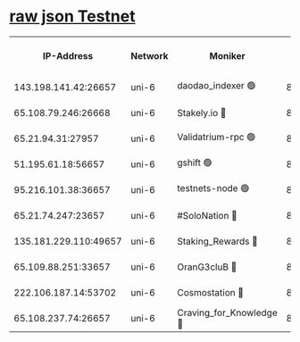 [raw json Testnet](https://rpc-check.junot.stavr.tech/junot/rpc-junot-result.json)
=


<table><tr><th>IP-Address</th><th>Network</th><th>Moniker</th><th>Latest Block Height</th><th>Earliest Block Height</th><th>Catching Up</th><th>Tx Index</th><th>Voting Power</th><th>Scan Time</th></tr><tr><td>143.198.141.42:26657</td><td>uni-6</td><td>daodao_indexer 🟢</td><td>8984962</td><td>1</td><td>False</td><td>off</td><td>0</td><td>2024-03-18T06:18:36.710112176UTC</td></tr><tr><td>65.108.79.246:26668</td><td>uni-6</td><td>Stakely.io 🔴</td><td>8984956</td><td>1570872</td><td>False</td><td>on</td><td>11</td><td>2024-03-18T06:18:20.589270858UTC</td></tr><tr><td>65.21.94.31:27957</td><td>uni-6</td><td>Validatrium-rpc 🟢</td><td>8984954</td><td>2943363</td><td>False</td><td>on</td><td>0</td><td>2024-03-18T06:18:16.215481539UTC</td></tr><tr><td>51.195.61.18:56657</td><td>uni-6</td><td>gshift 🟢</td><td>8559900</td><td>7691417</td><td>False</td><td>on</td><td>0</td><td>2024-03-18T06:18:02.369304864UTC</td></tr><tr><td>95.216.101.38:36657</td><td>uni-6</td><td>testnets-node 🟢</td><td>8984957</td><td>8116304</td><td>False</td><td>on</td><td>0</td><td>2024-03-18T06:18:22.947668149UTC</td></tr><tr><td>65.21.74.247:23657</td><td>uni-6</td><td>#SoloNation 🔴</td><td>8984962</td><td>8237483</td><td>False</td><td>on</td><td>112</td><td>2024-03-18T06:18:35.835073114UTC</td></tr><tr><td>135.181.229.110:49657</td><td>uni-6</td><td>Staking_Rewards 🔴</td><td>8984965</td><td>8388763</td><td>False</td><td>on</td><td>1008</td><td>2024-03-18T06:18:43.421945420UTC</td></tr><tr><td>65.109.88.251:33657</td><td>uni-6</td><td>OranG3cluB 🔴</td><td>8984964</td><td>8418953</td><td>False</td><td>on</td><td>11</td><td>2024-03-18T06:18:41.087534344UTC</td></tr><tr><td>222.106.187.14:53702</td><td>uni-6</td><td>Cosmostation 🔴</td><td>8984952</td><td>8759614</td><td>False</td><td>on</td><td>109013</td><td>2024-03-18T06:18:13.865653365UTC</td></tr><tr><td>65.108.237.74:26657</td><td>uni-6</td><td>Craving_for_Knowledge 🔴</td><td>8984961</td><td>8896131</td><td>False</td><td>on</td><td>9004</td><td>2024-03-18T06:18:33.476166571UTC</td></tr></table>